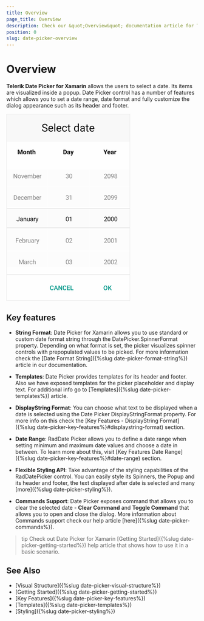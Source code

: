 ```yaml
---
title: Overview
page_title: Overview
description: Check our &quot;Overview&quot; documentation article for Telerik Date Picker for Xamarin control.
position: 0
slug: date-picker-overview
---
```


# Overview

**Telerik Date Picker for Xamarin** allows the users to select a date. Its items are visualized inside a popup. Date Picker control has a number of features which allows you to set a date range, date format and fully customize the dialog appearance such as its header and footer.  

![DateTime Picker Overview](images/date_picker_overview.png)

## Key features

* **String Format**: Date Picker for Xamarin allows you to use standard or custom date format string through the DatePicker.SpinnerFormat property. Depending on what format is set, the picker visualizes spinner controls with prepopulated values to be picked. For more information check the [Date Format String]({%slug date-picker-format-string%}) article in our documentation.

* **Templates**: Date Picker provides templates for its header and footer. Also we have exposed templates for the picker placeholder and display text. For additional info go to [Templates]({%slug date-picker-templates%}) article.

* **DisplayString Format**: You can choose what text to be displayed when a date is selected using the Date Picker DisplayStringFormat property. For more info on this check the [Key Features - DisplayString Format]({%slug date-picker-key-features%}#displaystring-format) section.

* **Date Range**: RadDate Picker allows you to define a date range when setting minimum and maximum date values and choose a date in between. To learn more about this, visit [Key Features Date Range]({%slug date-picker-key-features%}#date-range) section.

* **Flexible Styling API**: Take advantage of the styling capabilities of the RadDatePicker control. You can easily style its Spinners, the Popup and its header and footer, the text displayed after date is selected and many [more]({%slug date-picker-styling%}).

* **Commands Support**: Date Picker exposes command that allows you to clear the selected date - **Clear Command** and **Toggle Command** that allows you to open and close the dialog. More information about Commands support check our help article [here]({%slug date-picker-commands%}).

>tip Check out Date Picker for Xamarin [Getting Started]({%slug date-picker-getting-started%}) help article that shows how to use it in a basic scenario.

## See Also

- [Visual Structure]({%slug date-picker-visual-structure%})
- [Getting Started]({%slug date-picker-getting-started%})
- [Key Features]({%slug date-picker-key-features%})
- [Templates]({%slug date-picker-templates%})
- [Styling]({%slug date-picker-styling%})